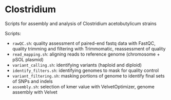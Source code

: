# Clostridium

Scripts for assembly and analysis of Clostridium acetobutylicum strains

Scripts:
* `rawQC.sh`: quality assessment of paired-end fastq data with FastQC, quality trimming and filtering with Trimmomatic, reassessment of quality
* `read_mapping.sh`: aligning reads to reference genome (chromosome + pSOL plasmid)
* `variant_calling.sh`: identifying variants (haploid and diploid)
* `identify_filters.sh`: identifying genomes to mask for quality control
* `variant_filtering.sh`: masking portions of genome to identify final sets of SNPs and indels
* `assembly.sh`: selection of kmer value with VelvetOptimizer, genome assembly with Velvet
